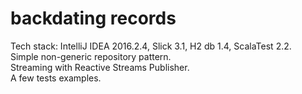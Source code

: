 # backdating records

Tech stack: IntelliJ IDEA 2016.2.4, Slick 3.1, H2 db 1.4, ScalaTest 2.2.     
Simple non-generic repository pattern.  
Streaming with Reactive Streams Publisher.  
A few tests examples.  